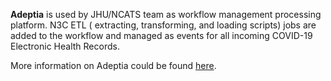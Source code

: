 **Adeptia** is used by JHU/NCATS team as workflow management processing platform. N3C ETL ( extracting, transforming, and loading scripts) jobs are added to the workflow and managed as events for all incoming COVID-19 Electronic Health Records.

More information on Adeptia could be found [here](https://adeptia.com/).
